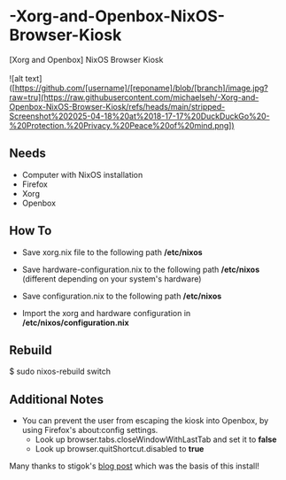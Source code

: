# -Xorg-and-Openbox-NixOS-Browser-Kiosk
[Xorg and Openbox] NixOS Browser Kiosk<br><br>
![alt text]([https://github.com/[username]/[reponame]/blob/[branch]/image.jpg?raw=tru](https://raw.githubusercontent.com/michaelseh/-Xorg-and-Openbox-NixOS-Browser-Kiosk/refs/heads/main/stripped-Screenshot%202025-04-18%20at%2018-17-17%20DuckDuckGo%20-%20Protection.%20Privacy.%20Peace%20of%20mind.png])

## Needs
- Computer with NixOS installation
- Firefox
- Xorg
- Openbox

## How To
- Save xorg.nix file to the following path __/etc/nixos__
- Save hardware-configuration.nix to the following path __/etc/nixos__ (different depending on your system's hardware)
- Save configuration.nix to the following path __/etc/nixos__

- Import the xorg and hardware configuration in __/etc/nixos/configuration.nix__

## Rebuild
$ sudo nixos-rebuild switch

## Additional Notes
- You can prevent the user from escaping the kiosk into Openbox, by using Firefox's about:config settings.
  * Look up browser.tabs.closeWindowWithLastTab and set it to __false__
  * Look up browser.quitShortcut.disabled to __true__

Many thanks to stigok's [blog post](https://blog.stigok.com/2020/06/20/nixos-xserver-openbox-auto-start-browser-application.html) which was the basis of this install!
